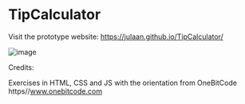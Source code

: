 # TipCalculator

Visit the prototype website: https://julaan.github.io/TipCalculator/

![image](https://user-images.githubusercontent.com/107024416/202689312-3543a630-a7b3-4dc7-b06e-f3acae8774db.png)



Credits:

Exercises in HTML, CSS and JS with the orientation from OneBitCode https//www.onebitcode.com
